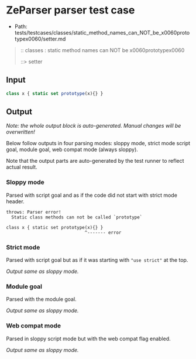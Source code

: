 # ZeParser parser test case

- Path: tests/testcases/classes/static_method_names_can_NOT_be_x0060prototypex0060/setter.md

> :: classes : static method names can NOT be x0060prototypex0060
>
> ::> setter

## Input

`````js
class x { static set prototype(x){} }
`````

## Output

_Note: the whole output block is auto-generated. Manual changes will be overwritten!_

Below follow outputs in four parsing modes: sloppy mode, strict mode script goal, module goal, web compat mode (always sloppy).

Note that the output parts are auto-generated by the test runner to reflect actual result.

### Sloppy mode

Parsed with script goal and as if the code did not start with strict mode header.

`````
throws: Parser error!
  Static class methods can not be called `prototype`

class x { static set prototype(x){} }
                              ^------- error
`````

### Strict mode

Parsed with script goal but as if it was starting with `"use strict"` at the top.

_Output same as sloppy mode._

### Module goal

Parsed with the module goal.

_Output same as sloppy mode._

### Web compat mode

Parsed in sloppy script mode but with the web compat flag enabled.

_Output same as sloppy mode._
